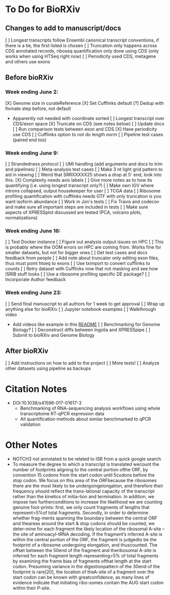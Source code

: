 # To Do for BioRXiv

## Changes to add to manuscript/docs
[ ] Longest transcripts follow Ensembl canonical transcript conventions, if there is a tie, the first listed is chosen
[ ] Truncation only happens across CDS annotated records, riboseq quantification only done using CDS (only works when using HTSeq right now)
[ ] Periodicity used CDS, metagene and others use exons

## Before bioRXiv
### Week ending June 2:
[X] Genome size in curateReference
[X] Set Cufflinks default
[?] Dedup with fixmate step before, not default
  - Apparently not needed with coordinate sorted
[ ] Longest transcript over CDS/exon space
  [X] Truncate on CDS (see notes below)
  [ ] Update docs
  [ ] Run comparison tests between exon and CDS
  [X] Have periodicity use CDS
[ ] Cufflinks option to not do length norm
[ ] Pipeline test cases (paired end too)

### Week ending June 9:
[ ] Strandedness protocol
[ ] UMI handling (add arguments and docs to trim and pipelines)
[ ] Meta-analysis test cases
  [ ] Make 3 nt light grid pattern to aid in viewing
  [ ] Weird that SRRXXXXX25 shows a drop at 5' end, look into this.
  [X] Complexity needs axis labels
  [ ] Give more notes as to how its quantifying (i.e. using longest transcript only?)
[ ] Make own IGV where introns collapsed, output housekeeper for user
[ ] TCGA data
[ ] Ribosome profiling quantification with cufflinks needs GTF with only truncation is you want isoform abundance
[ ] Work in Jon's tests
[ ] Fix Travis and codecov and make sure all important steps are included in tests
[ ] Make sure aspects of XPRESSplot discussed are tested (PCA, volcano plots, normalizations)

### Week ending June 16:
[ ] Test Docker instance
[ ] Figure out analysis output issues on HPC
  [ ] This is probably where the OOM errors on HPC are coming from. Works fine for smaller datasets, but not for bigger ones
[ ] Get test cases and docs feedback from people
[ ] Add note about truncator only editing exon files, thus must point htseq to exons
[ ] Use tximport to convert cufflinks to counts
[ ] Retry dataset with Cufflinks now that not masking and see how ISRIB stuff looks
[ ] Use a ribosome profiling specific DE package?
[ ] Incorporate Author feedback

### Week ending June 23:
[ ] Send final manuscript to all authors for 1 week to get approval
[ ] Wrap up anything else for bioRXiv
[ ] Jupyter notebook examples
[ ] Walkthrough video
  - Add videos like example in this [README](https://github.com/manubot/manubot)
[ ] Benchmarking for Genome Biology?
[ ] Deconstruct diffs between Ingolia and XPRESSpipe
[ ] Submit to bioRXiv and Genome Biology

## After bioRXiv
[ ] Add instructions on how to add to the project
[ ] More tests!
[ ] Analyze other datasets using pipeline as backups


# Citation Notes
- DOI:10.1038/s41598-017-01617-3
  - Benchmarking of RNA-sequencing analysis workflows using whole transcriptome RT-qPCR expression data
  - All quantification methods about similar benchmarked to qPCR validation

# Other Notes
- NOTCH3 not annotated to be related to ISR from a quick google search
- To measure the degree to which a transcript is translated wecount the number of footprints aligning to the central portion ofthe ORF, by convention 15 codons from the start codon until 5codons before the stop codon. We focus on this area of the ORFbecause the ribosomes there are the most likely to be undergoingelongation, and therefore their frequency should reflect the trans-lational capacity of the transcript rather than the kinetics of initia-tion and termination. In addition, we impose two furtherconditions to increase the likelihood we are counting genuine foot-prints: first, we only count fragments of lengths that represent>5%of total fragments. Secondly, in order to determine whether frag-ments spanning the boundary between the central ORF and theareas around the start & stop codons should be counted, we deter-mine for each fragment the likely location of the ribosomal A-site –the site of aminoacyl-tRNA decoding. If the fragment’s inferred A-site is within the central portion of the ORF, the fragment is judgedto be the footprint of a ribosome undergoing elongation, and thuscounted. The offset between the 50end of the fragment and theribosomal A-site is inferred for each fragment length representing>5% of total fragments by examining the frame bias of fragments ofthat length at the start codon. Presuming variance in the digestionpattern of the 30end of the footprint is rare[20], the location of theA-site of a fragment over the start codon can be known with greatconfidence, as many lines of evidence indicate that initiating ribo-somes contain the AUG start codon within their P-site.
